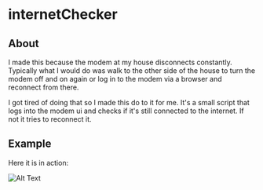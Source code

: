 # internetChecker

## About
I made this because the modem at my house disconnects constantly. Typically what I would do was walk to the other side of the house to turn the modem off and on again or log in to the modem via a browser and reconnect from there.

I got tired of doing that so I made this do to it for me. It's a small script that logs into the modem ui and checks if it's still connected to the internet. If not it tries to reconnect it.

## Example
Here it is in action:

![Alt Text](./doc/internetChecker.gif)